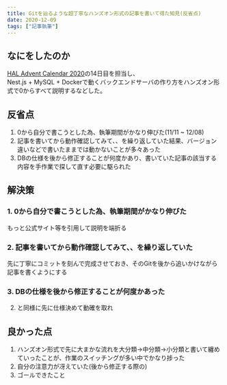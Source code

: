```yaml
---
title: Gitを辿るような超丁寧なハンズオン形式の記事を書いて得た知見(反省点)
date: 2020-12-09
tags: ["記事執筆"]
---
```


## なにをしたのか

[HAL Advent Calendar 2020](https://qiita.com/advent-calendar/2020/hal)の14日目を担当し、  
Nest.js + MySQL + Dockerで動くバックエンドサーバの作り方をハンズオン形式で0からすべて説明するなどした。

## 反省点

1. 0から自分で書こうとした為、執筆期間がかなり伸びた(11/11 ~ 12/08)
1. 記事を書いてから動作確認してみて、、を繰り返していた結果、バージョン違いなどで書いたままでは動かないことが多々あった
1. DBの仕様を後から修正することが何度かあり、書いていた記事の該当する内容を手作業で探して直す必要に駆られた

## 解決策

### 1. 0から自分で書こうとした為、執筆期間がかなり伸びた

もっと公式サイト等を引用して説明を端折る

### 2. 記事を書いてから動作確認してみて、、を繰り返していた

先に丁寧にコミットを刻んで完成させておき、そのGitを後から追いかけながら記事を書くようにする

### 3. DBの仕様を後から修正することが何度かあった

2. と同様に先に仕様決めて動確を取れ

## 良かった点

1. ハンズオン形式で先に大まかな流れを大分類->中分類->小分類と書いて纏めていったことが、作業のスイッチングが多い中でかなり捗った
1. 自分の注意力が冴えていた(後から修正する際の)
1. ゴールできたこと